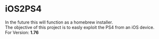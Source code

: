 # iOS2PS4
In the future this will function as a homebrew installer. 
</br>
The objective of this project is to easly exploit the PS4 from an iOS device. 
</br> 
For Version: <b>1.76</b>
